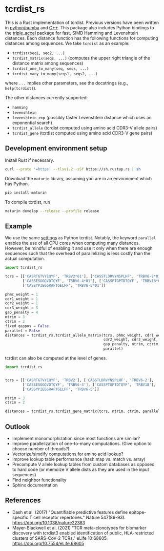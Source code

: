 # tcrdist_rs
This is a Rust implementation of tcrdist. Previous versions have been written in [python/numba](https://tcrdist3.readthedocs.io/en/latest/index.html) and [C++](https://github.com/phbradley/conga/tree/master/tcrdist_cpp). This package also includes Python bindings to the [triple_accel](https://github.com/Daniel-Liu-c0deb0t/triple_accel) package for fast, SIMD Hamming and Levenshtein distances. Each distance function has the following functions for computing distances among sequences. We take `tcrdist` as an example:

- `tcrdist(seq1, seq2, ...)`
- `tcrdist_matrix(seqs, ...)` (computes the upper right triangle of the distance matrix among sequences)
- `tcrdist_one_to_many(seq, seqs, ...)`
- `tcrdist_many_to_many(seqs1, seqs2, ...)`

where `...` implies other parameters, see the docstrings (e.g., `help(tcrdist)`).

The other distances currently supported:

- `hamming`
- `levenshtein`
- `levenshtein_exp` (possibly faster Levenshtein distance which uses an exponential search)
- `tcrdist_allele` (tcrdist computed using amino acid CDR3-V allele pairs)
- `tcrdist_gene` (tcrdist computed using amino acid CDR3-V gene pairs)

## Development environment setup
Install Rust if necessary.
```bash
curl --proto '=https' --tlsv1.2 -sSf https://sh.rustup.rs | sh
```

Download the `maturin` library, assuming you are in an environment which has Python.

```bash
pip install maturin
```

To compile tcrdist, run

```bash
maturin develop --release --profile release
```

## Example

We use the same [settings](https://tcrdist3.readthedocs.io/en/latest/tcrdistances.html#i-want-complete-control) as Python tcrdist. Notably, the keyword `parallel` enables the use of all CPU cores when computing many distances. However, be mindful of enabling it and use it only when there are enough sequences such that the overhead of parallelizing is less costly than the actual computation.

```python
import tcrdist_rs

tcrs = [['CASRTGTVYEQYF', 'TRBV2*01'], ['CASSTLDRVYNSPLHF', 'TRBV6-2*01'],
        ['CASSESGGQVDTQYF', 'TRBV6-4*01'], ['CASSPTGPTDTQYF', 'TRBV18*01'],
        ['CASSYPIEGGRAFTGELFF', 'TRBV6-5*01']]

phmc_weight = 1
cdr1_weight = 1
cdr2_weight = 1
cdr3_weight = 3
gap_penalty = 4
ntrim = 3
ctrim = 2
fixed_gappos = False
parallel = False
distances = tcrdist_rs.tcrdist_allele_matrix(tcrs, phmc_weight, cdr1_weight,
                                             cdr2_weight, cdr3_weight,
                                             gap_penalty, ntrim, ctrim, fixed_gappos,
                                             parallel)
```

tcrdist can also be computed at the level of genes.

```python
import tcrdist_rs


tcrs = [['CASRTGTVYEQYF', 'TRBV2'], ['CASSTLDRVYNSPLHF', 'TRBV6-2'],
        ['CASSESGGQVDTQYF', 'TRBV6-4'], ['CASSPTGPTDTQYF', 'TRBV18'],
        ['CASSYPIEGGRAFTGELFF', 'TRBV6-5']]

ntrim = 3
ctrim = 2

distances = tcrdist_rs.tcrdist_gene_matrix(tcrs, ntrim, ctrim, parallel=False)
```

## Outlook

- Implement monomorphization since most functions are similar?
- Improve parallelization of one-to-many computations. (Give option to choose number of threads?)
- Vectorize/simdify computations for amino acid lookup?
- Improve lookup table performance (hash map vs. match vs. array)
- Precompute V allele lookup tables from custom databases as opposed to hard code (or memoize V allele dists as they are used in the input sequences)
- Find neighbor functionality
- Sphinx documentation

## References
- Dash et al. (2017) "Quantifiable predictive features define epitope-specific T cell receptor repertoires." Nature 547(89-93). https://doi.org/10.1038/nature22383
-  Mayer-Blackwell et al. (2021) "TCR meta-clonotypes for biomarker discovery with tcrdist3 enabled identification of public, HLA-restricted clusters of SARS-CoV-2 TCRs." eLife 10:68605. https://doi.org/10.7554/eLife.68605
